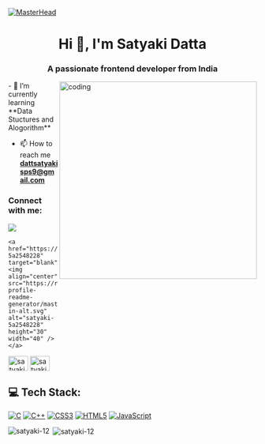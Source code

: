 [![MasterHead](https://wallpaper-house.com/data/out/12/wallpaper2you_556056.jpg)](https://satyaki-12.io)
<h1 align="center">Hi 👋, I'm Satyaki Datta</h1>
<h3 align="center">A passionate frontend developer from India</h3>
<img align="right" alt="coding" width="400" src="https://cdn.dribbble.com/users/1107512/screenshots/3997677/_g.gif">
- 🌱 I’m currently learning **Data Stuctures and Alogorithm**

- 📫 How to reach me **dattsatyakisps9@gmail.com**

<h3 align="left">Connect with me:</h3>
<p align="left">
    
   <a href="https://www.linkedin.com/in/satyaki-5a2548228/" target="_blank"><img src="https://img.shields.io/badge/LinkedIn-0077B5?style=for-the-badge&logo=linkedin&logoColor=white" target="_blank"></a>
    
<!-- <a href="https://instagram.com/_satyaki._" target="blank"><img align="center" src="https://raw.githubusercontent.com/rahuldkjain/github-profile-readme-generator/master/src/images/icons/Social/instagram.svg" alt="_satyaki._" height="30" width="40" /></a> -->
    <a href="https://linkedin.com/in/satyaki-5a2548228" target="blank"><img align="center" src="https://raw.githubusercontent.com/rahuldkjain/github-profile-readme-generator/master/src/images/icons/Social/linked-in-alt.svg" alt="satyaki-5a2548228" height="30" width="40" /></a>
<a href="https://fb.com/satyakidatta22" target="blank"><img align="center" src="https://raw.githubusercontent.com/rahuldkjain/github-profile-readme-generator/master/src/images/icons/Social/facebook.svg" alt="satyakidatta22" height="30" width="40" /></a>
<a href="https://twitter.com/satyakidat84679" target="blank"><img align="center" src="https://raw.githubusercontent.com/rahuldkjain/github-profile-readme-generator/master/src/images/icons/Social/twitter.svg" alt="satyakidat84679" height="30" width="40" /></a>
</p>

## 💻 Tech Stack:
[![C](https://img.shields.io/badge/c-%2300599C.svg?style=for-the-badge&logo=c&logoColor=white)](https://www.cprogramming.com/) [![C++](https://img.shields.io/badge/c++-%2300599C.svg?style=for-the-badge&logo=c%2B%2B&logoColor=white)](https://www.w3schools.com/cpp/) [![CSS3](https://img.shields.io/badge/css3-%231572B6.svg?style=for-the-badge&logo=css3&logoColor=white)](https://www.w3schools.com/css/)
[![HTML5](https://img.shields.io/badge/html5-%23E34F26.svg?style=for-the-badge&logo=html5&logoColor=white)](https://www.w3.org/html/) [![JavaScript](https://img.shields.io/badge/javascript-%23323330.svg?style=for-the-badge&logo=javascript&logoColor=%23F7DF1E)](https://developer.mozilla.org/en-US/docs/Web/JavaScript) 

<!---<h3 align="left">Languages and Tools:</h3>
<p align="left"> <a href="https://www.cprogramming.com/" target="_blank" rel="noreferrer"> <img src="https://raw.githubusercontent.com/devicons/devicon/master/icons/c/c-original.svg" alt="c" width="40" height="40"/> </a> <a href="https://www.w3schools.com/cpp/" target="_blank" rel="noreferrer"> <img src="https://raw.githubusercontent.com/devicons/devicon/master/icons/cplusplus/cplusplus-original.svg" alt="cplusplus" width="40" height="40"/> </a> <a href="https://www.w3schools.com/css/" target="_blank" rel="noreferrer"> <img src="https://raw.githubusercontent.com/devicons/devicon/master/icons/css3/css3-original-wordmark.svg" alt="css3" width="40" height="40"/> </a> <a href="https://www.w3.org/html/" target="_blank" rel="noreferrer"> <img src="https://raw.githubusercontent.com/devicons/devicon/master/icons/html5/html5-original-wordmark.svg" alt="html5" width="40" height="40"/> </a> <a href="https://www.java.com" target="_blank" rel="noreferrer"> <img src="https://raw.githubusercontent.com/devicons/devicon/master/icons/java/java-original.svg" alt="java" width="40" height="40"/> </a>  </p> -->

<p><img align="left" src="https://github-readme-stats.vercel.app/api/top-langs?username=satyaki-12&show_icons=true&locale=en&layout=compact" alt="satyaki-12" /></p>

<p>&nbsp;<img align="center" src="https://github-readme-stats.vercel.app/api?username=satyaki-12&show_icons=true&locale=en" alt="satyaki-12" /></p>
